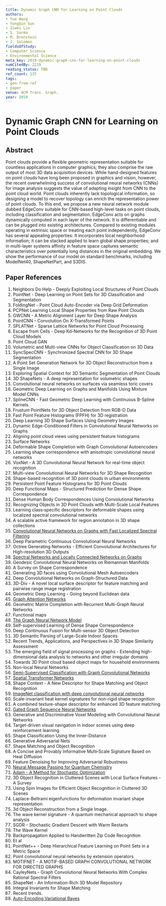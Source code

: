 ```yaml
---
title: Dynamic Graph CNN for Learning on Point Clouds
authors:
- Yue Wang
- Yongbin Sun
- Ziwei Liu
- S. Sarma
- M. Bronstein
- J. Solomon
fieldsOfStudy:
- Computer Science
- Environmental Science
meta_key: 2019-dynamic-graph-cnn-for-learning-on-point-clouds
numCitedBy: 2219
reading_status: TBD
ref_count: 137
tags:
- gen-from-ref
- paper
venue: ACM Trans. Graph.
year: 2019
---
```


# Dynamic Graph CNN for Learning on Point Clouds

## Abstract

Point clouds provide a flexible geometric representation suitable for countless applications in computer graphics; they also comprise the raw output of most 3D data acquisition devices. While hand-designed features on point clouds have long been proposed in graphics and vision, however, the recent overwhelming success of convolutional neural networks (CNNs) for image analysis suggests the value of adapting insight from CNN to the point cloud world. Point clouds inherently lack topological information, so designing a model to recover topology can enrich the representation power of point clouds. To this end, we propose a new neural network module dubbed EdgeConv suitable for CNN-based high-level tasks on point clouds, including classification and segmentation. EdgeConv acts on graphs dynamically computed in each layer of the network. It is differentiable and can be plugged into existing architectures. Compared to existing modules operating in extrinsic space or treating each point independently, EdgeConv has several appealing properties: It incorporates local neighborhood information; it can be stacked applied to learn global shape properties; and in multi-layer systems affinity in feature space captures semantic characteristics over potentially long distances in the original embedding. We show the performance of our model on standard benchmarks, including ModelNet40, ShapeNetPart, and S3DIS.

## Paper References

1. Neighbors Do Help - Deeply Exploiting Local Structures of Point Clouds
2. PointNet - Deep Learning on Point Sets for 3D Classification and Segmentation
3. FoldingNet - Point Cloud Auto-Encoder via Deep Grid Deformation
4. PCPNet Learning Local Shape Properties from Raw Point Clouds
5. GWCNN - A Metric Alignment Layer for Deep Shape Analysis
6. PointCNN - Convolution On X-Transformed Points
7. SPLATNet - Sparse Lattice Networks for Point Cloud Processing
8. Escape from Cells - Deep Kd-Networks for the Recognition of 3D Point Cloud Models
9. Point Cloud GAN
10. Volumetric and Multi-view CNNs for Object Classification on 3D Data
11. SyncSpecCNN - Synchronized Spectral CNN for 3D Shape Segmentation
12. A Point Set Generation Network for 3D Object Reconstruction from a Single Image
13. Exploring Spatial Context for 3D Semantic Segmentation of Point Clouds
14. 3D ShapeNets - A deep representation for volumetric shapes
15. Convolutional neural networks on surfaces via seamless toric covers
16. Geometric Deep Learning on Graphs and Manifolds Using Mixture Model CNNs
17. SplineCNN - Fast Geometric Deep Learning with Continuous B-Spline Kernels
18. Frustum PointNets for 3D Object Detection from RGB-D Data
19. Fast Point Feature Histograms (FPFH) for 3D registration
20. Deep Learning 3D Shape Surfaces Using Geometry Images
21. Dynamic Edge-Conditioned Filters in Convolutional Neural Networks on Graphs
22. Aligning point cloud views using persistent feature histograms
23. Surface Networks
24. Deformable Shape Completion with Graph Convolutional Autoencoders
25. Learning shape correspondence with anisotropic convolutional neural networks
26. VoxNet - A 3D Convolutional Neural Network for real-time object recognition
27. Multi-view Convolutional Neural Networks for 3D Shape Recognition
28. Shape-based recognition of 3D point clouds in urban environments
29. Persistent Point Feature Histograms for 3D Point Clouds
30. Deep Functional Maps - Structured Prediction for Dense Shape Correspondence
31. Dense Human Body Correspondences Using Convolutional Networks
32. Recognizing Objects in 3D Point Clouds with Multi-Scale Local Features
33. Learning class‐specific descriptors for deformable shapes using localized spectral convolutional networks
34. A scalable active framework for region annotation in 3D shape collections
35. [Convolutional Neural Networks on Graphs with Fast Localized Spectral Filtering](2016-convolutional-neural-networks-on-graphs-with-fast-localized-spectral-filtering)
36. Deep Parametric Continuous Convolutional Neural Networks
37. Octree Generating Networks - Efficient Convolutional Architectures for High-resolution 3D Outputs
38. [Spectral Networks and Locally Connected Networks on Graphs](2014-spectral-networks-and-locally-connected-networks-on-graphs)
39. Geodesic Convolutional Neural Networks on Riemannian Manifolds
40. A Survey on Shape Correspondence
41. Generating 3D faces using Convolutional Mesh Autoencoders
42. Deep Convolutional Networks on Graph-Structured Data
43. 3D-Div - A novel local surface descriptor for feature matching and pairwise range image registration
44. Geometric Deep Learning - Going beyond Euclidean data
45. [Graph Attention Networks](2018-graph-attention-networks)
46. Geometric Matrix Completion with Recurrent Multi-Graph Neural Networks
47. Functional maps
48. [The Graph Neural Network Model](2009-the-graph-neural-network-model)
49. Self-supervised Learning of Dense Shape Correspondence
50. Deep Continuous Fusion for Multi-sensor 3D Object Detection
51. 3D Semantic Parsing of Large-Scale Indoor Spaces
52. Recent Trends, Applications, and Perspectives in 3D Shape Similarity Assessment
53. The emerging field of signal processing on graphs - Extending high-dimensional data analysis to networks and other irregular domains
54. Towards 3D Point cloud based object maps for household environments
55. Non-local Neural Networks
56. [Semi-Supervised Classification with Graph Convolutional Networks](2017-semi-supervised-classification-with-graph-convolutional-networks)
57. [Spatial Transformer Networks](2015-spatial-transformer-networks)
58. Shape Context - A New Descriptor for Shape Matching and Object Recognition
59. [ImageNet classification with deep convolutional neural networks](2012-imagenet-classification-with-deep-convolutional-neural-networks)
60. Scale-invariant heat kernel signatures for non-rigid shape recognition
61. A combined texture-shape descriptor for enhanced 3D feature matching
62. [Gated Graph Sequence Neural Networks](2016-gated-graph-sequence-neural-networks)
63. Generative and Discriminative Voxel Modeling with Convolutional Neural Networks
64. Target-driven visual navigation in indoor scenes using deep reinforcement learning
65. Shape Classification Using the Inner-Distance
66. Generative Adversarial Nets
67. Shape Matching and Object Recognition
68. A Concise and Provably Informative Multi‐Scale Signature Based on Heat Diffusion
69. Feature Denoising for Improving Adversarial Robustness
70. [Neural Message Passing for Quantum Chemistry](2017-neural-message-passing-for-quantum-chemistry)
71. [Adam - A Method for Stochastic Optimization](2015-adam-a-method-for-stochastic-optimization)
72. 3D Object Recognition in Cluttered Scenes with Local Surface Features - A Survey
73. Using Spin Images for Efficient Object Recognition in Cluttered 3D Scenes
74. Laplace-Beltrami eigenfunctions for deformation invariant shape representation
75. 3d Object Reconstruction from a Single Image.
76. The wave kernel signature - A quantum mechanical approach to shape analysis
77. SGDR - Stochastic Gradient Descent with Warm Restarts
78. The Wave Kernel
79. Backpropagation Applied to Handwritten Zip Code Recognition
80. Et al
81. PointNet++ - Deep Hierarchical Feature Learning on Point Sets in a Metric Space
82. Point convolutional neural networks by extension operators
83. MOTIFNET - A MOTIF-BASED GRAPH CONVOLUTIONAL NETWORK FOR DIRECTED GRAPHS
84. CayleyNets - Graph Convolutional Neural Networks With Complex Rational Spectral Filters
85. ShapeNet - An Information-Rich 3D Model Repository
86. Integral Invariants for Shape Matching
87. Recent trends.
88. [Auto-Encoding Variational Bayes](2014-auto-encoding-variational-bayes)
